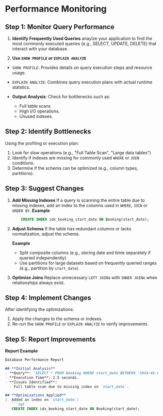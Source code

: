 # Performance Monitoring

## **Step 1: Monitor Query Performance**
1. **Identify Frequently Used Queries** anaylze your application to find the most commonly executed queries (e.g., SELECT, UPDATE, DELETE) that interact with your database.

2. **Use `SHOW PROFILE` or `EXPLAIN ANALYZE`**
-  `SHOW PROFILE`: Provides details on query execution steps and resource usage.
- `EXPLAIN ANALYZE`: Combines query execution plans with actual runtime statstics.

- **Output Analysis**: Check for bottlenecks such as:
    - Full table scans
    - High I/O operations.
    - Unused indexes.

## **Step 2: Identify Bottlenecks**
Using the profiling or execution plan:
1. Look for slow operations (e.g., "Full Table Scan", "Large data tables")
2. Identify if indexes are missing for commonly used `WHERE` or `JOIN` conditions.
3. Determine if the schema can be optimized (e.g., column types, partitions).

## **Step 3: Suggest Changes**
1. **Add Missing Indexes** If a query is scanning the entire table due to missing indexes, add an index to the columns used in `WHERE`, `JOIN` or `ORDER BY`.
    **Example**
    ```sql
        CREATE INDEX idx_booking_start_date ON Booking(start_date);
    ```

2. **Adjust Schema** If the table has redundant columns or lacks normalization, adjust the schema.

    **Example**
    - Split composite columns (e.g., storing date and timie separately if queried independently)
    - Use partitions for large datasets based on frequently queried ranges (e.g., partition by `start_date`).

3. **Optimize Joins** Replace unnecessary `LEFT JOIN`s with `INNER JOIN`s when relationships always exist.

## **Step 4: Implement Changes**
After identifying the optimizations:
1. Apply the changes to the schema or indexes.
2. Re-run the `SHOW PROFILE` or `EXPLAIN ANALYZE` to verify improvements.

## **Step 5: Report Improvements**
**Report Example**

```markdown
Database Performance Report

## **Initial Analysis**
- **Query**: `SELECT * FROM Booking WHERE start_date BETWEEN '2024-01-01' AND '2024-12-31';`
- **Execution Time**: 2.5 seconds.
- **Issues Identified**:
  - Full table scan due to missing index on `start_date`.

## **Optimizations Applied**
1. Added an index on `start_date`:
   ```sql
   CREATE INDEX idx_booking_start_date ON Booking(start_date);
```